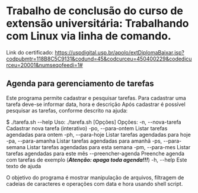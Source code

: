 # Trabalho de conclusão do curso de extensão universitária: Trabalhando com Linux via linha de comando.

Link do certificado:
<https://uspdigital.usp.br/apolo/extDiplomaBaixar.jsp?codpubmtr=118B8C5C9131&codund=45&codcurceu=450400229&codedicurceu=20001&numseqofeedi=1#>


## Agenda para gerenciamento de tarefas

Este programa permite cadastrar e pesquisar tarefas.
Para cadastrar uma tarefa deve-se informar data, hora e descrição
Após cadastrar é possível pesquisar as tarefas, conforme descrito na ajuda:

$ ./tarefa.sh --help
Uso: ./tarefa.sh [Opções]
Opções:
    -n, --nova-tarefa     Cadastrar nova tarefa (interativo)
    -po, --para-ontem     Listar tarefas agendadas para ontem
    -ph, --para-hoje      Listar tarefas agendadas para hoje
    -pa, --para-amanha    Listar tarefas agendadas para amanhã
    -ps, --para-semana    Listar tarefas agendadas para esta semana
    -pm, --para-mes       Listar tarefas agendadas para este mês
    --preencher-agenda    Preenche agenda com tarefas de exemplo
                          (***Atenção: apaga toda agenda!!!***)
    -h, --help            Este texto de ajuda

O objetivo do programa é mostrar manipulação de arquivos, filtragem
de cadeias de caracteres e operações com data e hora usando shell script.



